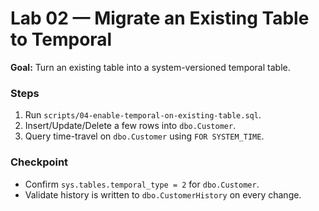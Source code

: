 # Lab 02 — Migrate an Existing Table to Temporal

**Goal:** Turn an existing table into a system-versioned temporal table.

### Steps

1. Run `scripts/04-enable-temporal-on-existing-table.sql`.
2. Insert/Update/Delete a few rows into `dbo.Customer`.
3. Query time-travel on `dbo.Customer` using `FOR SYSTEM_TIME`.

### Checkpoint

- Confirm `sys.tables.temporal_type = 2` for `dbo.Customer`.
- Validate history is written to `dbo.CustomerHistory` on every change.
